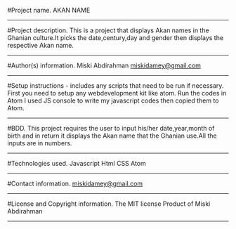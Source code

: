 #Project name. 
AKAN NAME
***

#Project description.
This is a project that displays Akan names in the Ghanian culture.It picks
the date,century,day and gender then displays the respective Akan name.
***


#Author(s) information.
Miski Abdirahman
miskidamey@gmail.com
***

#Setup instructions - includes any scripts that need to be run if necessary.
First you need to setup any webdevelopment kit like atom.
Run the codes in Atom
I used JS console to write my javascript codes then copied them to Atom.
***


#BDD.
This project requires the user to input his/her date,year,month of birth and in return it displays 
the Akan name that the Ghanian use.All the inputs are in numbers.
***


#Technologies used.
Javascript
Html
CSS
Atom
***


#Contact information.
miskidamey@gmail.com
***



#License and Copyright information.
The MIT license
Product of Miski Abdirahman
***

